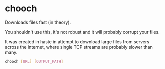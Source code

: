 # chooch

Downloads files fast (in theory).

You shouldn't use this, it's not robust and it will probably corrupt your files.

It was created in haste in attempt to download large files from servers across the internet, where single TCP streams are probably slower than many.

```bash
chooch [URL] [OUTPUT_PATH]
```
